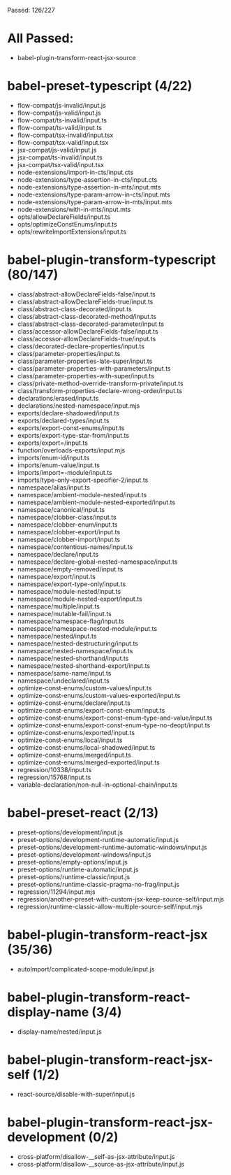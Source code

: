 Passed: 126/227

# All Passed:
* babel-plugin-transform-react-jsx-source


# babel-preset-typescript (4/22)
* flow-compat/js-invalid/input.js
* flow-compat/js-valid/input.js
* flow-compat/ts-invalid/input.ts
* flow-compat/ts-valid/input.ts
* flow-compat/tsx-invalid/input.tsx
* flow-compat/tsx-valid/input.tsx
* jsx-compat/js-valid/input.js
* jsx-compat/ts-invalid/input.ts
* jsx-compat/tsx-valid/input.tsx
* node-extensions/import-in-cts/input.cts
* node-extensions/type-assertion-in-cts/input.cts
* node-extensions/type-assertion-in-mts/input.mts
* node-extensions/type-param-arrow-in-cts/input.mts
* node-extensions/type-param-arrow-in-mts/input.mts
* node-extensions/with-in-mts/input.mts
* opts/allowDeclareFields/input.ts
* opts/optimizeConstEnums/input.ts
* opts/rewriteImportExtensions/input.ts

# babel-plugin-transform-typescript (80/147)
* class/abstract-allowDeclareFields-false/input.ts
* class/abstract-allowDeclareFields-true/input.ts
* class/abstract-class-decorated/input.ts
* class/abstract-class-decorated-method/input.ts
* class/abstract-class-decorated-parameter/input.ts
* class/accessor-allowDeclareFields-false/input.ts
* class/accessor-allowDeclareFields-true/input.ts
* class/decorated-declare-properties/input.ts
* class/parameter-properties/input.ts
* class/parameter-properties-late-super/input.ts
* class/parameter-properties-with-parameters/input.ts
* class/parameter-properties-with-super/input.ts
* class/private-method-override-transform-private/input.ts
* class/transform-properties-declare-wrong-order/input.ts
* declarations/erased/input.ts
* declarations/nested-namespace/input.mjs
* exports/declare-shadowed/input.ts
* exports/declared-types/input.ts
* exports/export-const-enums/input.ts
* exports/export-type-star-from/input.ts
* exports/export=/input.ts
* function/overloads-exports/input.mjs
* imports/enum-id/input.ts
* imports/enum-value/input.ts
* imports/import=-module/input.ts
* imports/type-only-export-specifier-2/input.ts
* namespace/alias/input.ts
* namespace/ambient-module-nested/input.ts
* namespace/ambient-module-nested-exported/input.ts
* namespace/canonical/input.ts
* namespace/clobber-class/input.ts
* namespace/clobber-enum/input.ts
* namespace/clobber-export/input.ts
* namespace/clobber-import/input.ts
* namespace/contentious-names/input.ts
* namespace/declare/input.ts
* namespace/declare-global-nested-namespace/input.ts
* namespace/empty-removed/input.ts
* namespace/export/input.ts
* namespace/export-type-only/input.ts
* namespace/module-nested/input.ts
* namespace/module-nested-export/input.ts
* namespace/multiple/input.ts
* namespace/mutable-fail/input.ts
* namespace/namespace-flag/input.ts
* namespace/namespace-nested-module/input.ts
* namespace/nested/input.ts
* namespace/nested-destructuring/input.ts
* namespace/nested-namespace/input.ts
* namespace/nested-shorthand/input.ts
* namespace/nested-shorthand-export/input.ts
* namespace/same-name/input.ts
* namespace/undeclared/input.ts
* optimize-const-enums/custom-values/input.ts
* optimize-const-enums/custom-values-exported/input.ts
* optimize-const-enums/declare/input.ts
* optimize-const-enums/export-const-enum/input.ts
* optimize-const-enums/export-const-enum-type-and-value/input.ts
* optimize-const-enums/export-const-enum-type-no-deopt/input.ts
* optimize-const-enums/exported/input.ts
* optimize-const-enums/local/input.ts
* optimize-const-enums/local-shadowed/input.ts
* optimize-const-enums/merged/input.ts
* optimize-const-enums/merged-exported/input.ts
* regression/10338/input.ts
* regression/15768/input.ts
* variable-declaration/non-null-in-optional-chain/input.ts

# babel-preset-react (2/13)
* preset-options/development/input.js
* preset-options/development-runtime-automatic/input.js
* preset-options/development-runtime-automatic-windows/input.js
* preset-options/development-windows/input.js
* preset-options/empty-options/input.js
* preset-options/runtime-automatic/input.js
* preset-options/runtime-classic/input.js
* preset-options/runtime-classic-pragma-no-frag/input.js
* regression/11294/input.mjs
* regression/another-preset-with-custom-jsx-keep-source-self/input.mjs
* regression/runtime-classic-allow-multiple-source-self/input.mjs

# babel-plugin-transform-react-jsx (35/36)
* autoImport/complicated-scope-module/input.js

# babel-plugin-transform-react-display-name (3/4)
* display-name/nested/input.js

# babel-plugin-transform-react-jsx-self (1/2)
* react-source/disable-with-super/input.js

# babel-plugin-transform-react-jsx-development (0/2)
* cross-platform/disallow-__self-as-jsx-attribute/input.js
* cross-platform/disallow-__source-as-jsx-attribute/input.js

